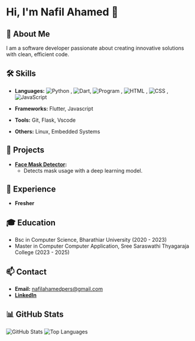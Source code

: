 # Hi, I'm Nafil Ahamed 👋

## 🌟 About Me
I am a software developer passionate about creating innovative solutions with clean, efficient code.

## 🛠 Skills
- **Languages:**  ![Python](https://img.shields.io/badge/Python-3776AB?style=for-the-badge&logo=python&logoColor=white)
, ![Dart](https://img.shields.io/badge/Dart-0175C2?style=for-the-badge&logo=dart&logoColor=white), ![Program](https://img.shields.io/badge/C-A8B9CC?style=for-the-badge&logo=c&logoColor=white)
, ![HTML](https://img.shields.io/badge/HTML-E34F26?style=for-the-badge&logo=html5&logoColor=white)
, ![CSS](https://img.shields.io/badge/CSS-1572B6?style=for-the-badge&logo=css3&logoColor=white)
, ![JavaScript](https://img.shields.io/badge/JavaScript-F7DF1E?style=for-the-badge&logo=javascript&logoColor=black)

- **Frameworks:** Flutter, Javascript 
- **Tools:** Git, Flask, Vscode
- **Others:** Linux, Embedded Systems

## 🚀 Projects
- **[Face Mask Detector]([https://github.com/johnsmith/face-mask-detector](https://github.com/inafilahamed/face-mask-detector-using-deep-learning-and-flask-web-application)):**
  - Detects mask usage with a deep learning model.

## 💼 Experience
- **Fresher** 

## 🎓 Education
- Bsc in Computer Science, Bharathiar University (2020 - 2023)
- Master in Computer Computer Application, Sree Saraswathi Thyagaraja College (2023 - 2025)

## 📫 Contact
- **Email:** nafilahamedpers@gmail.com
- **[LinkedIn](https://www.linkedin.com/in/Nafil-ahamed1/)**

## 📊 GitHub Stats
![GitHub Stats](https://github-readme-stats.vercel.app/api?username=inafilahamed&show_icons=true&theme=radical)
![Top Languages](https://github-readme-stats.vercel.app/api/top-langs/?username=inafilahamed&layout=compact&theme=radical)


